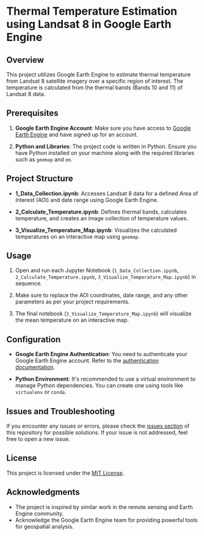 # Thermal Temperature Estimation using Landsat 8 in Google Earth Engine

## Overview

This project utilizes Google Earth Engine to estimate thermal temperature from Landsat 8 satellite imagery over a specific region of interest. The temperature is calculated from the thermal bands (Bands 10 and 11) of Landsat 8 data.

## Prerequisites

1. **Google Earth Engine Account**: Make sure you have access to [Google Earth Engine](https://earthengine.google.com/) and have signed up for an account.

2. **Python and Libraries**: The project code is written in Python. Ensure you have Python installed on your machine along with the required libraries such as `geemap` and `ee`.

## Project Structure

- **1_Data_Collection.ipynb**: Accesses Landsat 8 data for a defined Area of Interest (AOI) and date range using Google Earth Engine.

- **2_Calculate_Temperature.ipynb**: Defines thermal bands, calculates temperature, and creates an image collection of temperature values.

- **3_Visualize_Temperature_Map.ipynb**: Visualizes the calculated temperatures on an interactive map using `geemap`.

## Usage

1. Open and run each Jupyter Notebook (`1_Data_Collection.ipynb`, `2_Calculate_Temperature.ipynb`, `3_Visualize_Temperature_Map.ipynb`) in sequence.

2. Make sure to replace the AOI coordinates, date range, and any other parameters as per your project requirements.

3. The final notebook (`3_Visualize_Temperature_Map.ipynb`) will visualize the mean temperature on an interactive map.

## Configuration

- **Google Earth Engine Authentication**: You need to authenticate your Google Earth Engine account. Refer to the [authentication documentation](https://developers.google.com/earth-engine/guides/python_install#authenticate-with-earth-engine).

- **Python Environment**: It's recommended to use a virtual environment to manage Python dependencies. You can create one using tools like `virtualenv` or `conda`.

## Issues and Troubleshooting

If you encounter any issues or errors, please check the [issues section](#) of this repository for possible solutions. If your issue is not addressed, feel free to open a new issue.

## License

This project is licensed under the [MIT License](LICENSE).

## Acknowledgments

- The project is inspired by similar work in the remote sensing and Earth Engine community.
- Acknowledge the Google Earth Engine team for providing powerful tools for geospatial analysis.

